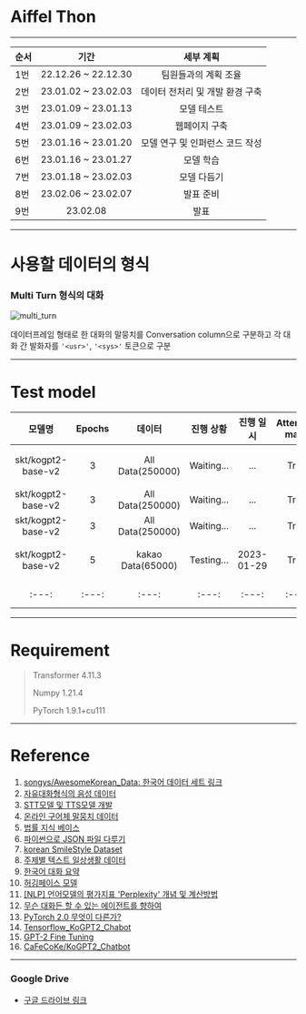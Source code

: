 # Aiffel Thon
---
 
|순서|기간|세부 계획|
|------|:---:|:---:|
|1번|22.12.26 ~ 22.12.30|팀원들과의 계획 조율|
|2번|23.01.02 ~ 23.02.03|데이터 전처리 및 개발 환경 구축|
|3번|23.01.09 ~ 23.01.13|모델 테스트|
|4번|23.01.09 ~ 23.02.03|웹페이지 구축|
|5번|23.01.16 ~ 23.01.20|모델 연구 및 인퍼런스 코드 작성|
|6번|23.01.16 ~ 23.01.27|모델 학습|
|7번|23.01.18 ~ 23.02.03|모델 다듬기|
|8번|23.02.06 ~ 23.02.07|발표 준비|
|9번|23.02.08|발표|
       
---
# 사용할 데이터의 형식

### Multi Turn 형식의 대화

![multi_turn](https://user-images.githubusercontent.com/112140981/212620678-4ca75466-6661-48b9-a9da-baf1574b623e.jpeg)

데이터프레임 형태로 한 대화의 말뭉치를 Conversation column으로 구분하고 각 대화 간 발화자를 `'<usr>'`, `'<sys>'` 토큰으로 구분

---
# Test model
|모델명|Epochs|데이터|진행 상황|진행 일시|Attention mask|라벨링|Loss|Val_Loss|Comment|성능|
|:---:|:---:|:---:|:---:|:---:|:---:|:---:|:---:|:---:|:---:|:---:|
|skt/kogpt2-base-v2|3|All Data(250000)|Waiting...|...|True|Input과 동일|...|...|...|[Link]()|
|skt/kogpt2-base-v2|3|All Data(250000)|Waiting...|...|True|Mask token|...|...|...|...|[Link]()|
|skt/kogpt2-base-v2|3|All Data(250000)|Waiting...|...|True|-100|...|...|...|...|[Link]()|
|skt/kogpt2-base-v2|5|kakao Data(65000)|Testing...|2023-01-29|True|Input과 동일|...|...|...|...|[Link]()|
|:---:|:---:|:---:|:---:|:---:|:---:|:---:|:---:|:---:|:---:|:---:|

---
# Requirement
> Transformer 4.11.3
>  
> Numpy 1.21.4
>  
> PyTorch 1.9.1+cu111
 
 

---
# Reference
1. [songys/AwesomeKorean_Data: 한국어 데이터 세트 링크](https://github.com/songys/AwesomeKorean_Data)
2. [자유대화형식의 음성 데이터](https://www.aihub.or.kr/aihubdata/data/view.do?currMenu=115&topMenu=100&dataSetSn=109)
3. [STT모델 및 TTS모델 개발](https://www.youtube.com/watch?v=WTul6LIjIBA)
4. [온라인 구어체 말뭉치 데이터](https://www.aihub.or.kr/aihubdata/data/view.do?currMenu=115&topMenu=100&aihubDataSe=realm&dataSetSn=625)
5. [법률 지식 베이스](https://www.aihub.or.kr/aihubdata/data/view.do?currMenu=115&topMenu=100&aihubDataSe=realm&dataSetSn=99)
6. [파이썬으로 JSON 파일 다루기](https://www.youtube.com/watch?v=s9D-JIuaFqY&t=433s)
7. [korean SmileStyle Dataset](https://www.google.com/url?q=https://github.com/smilegate-ai/korean_smile_style_dataset&sa=D&source=docs&ust=1672048006339662&usg=AOvVaw2KWZl71R1gdPiznFcT1tkG)
8. [주제별 텍스트 일상생활 데이터](https://www.aihub.or.kr/aihubdata/data/view.do?currMenu=115&topMenu=100&dataSetSn=543)
9. [한국어 대화 요약](https://www.aihub.or.kr/aihubdata/data/view.do?currMenu=115&topMenu=100&aihubDataSe=realm&dataSetSn=117)
10. [허깅페이스 모델](https://huggingface.co/lcw99/ko-dialoGPT-korean-chit-chat)
11. [[NLP] 언어모델의 평가지표 'Perplexity' 개념 및 계산방법](https://heytech.tistory.com/344)
12. [무슨 대화든 할 수 있는 에이전트를 향하여](https://brunch.co.kr/@synabreu/35)
13. [PyTorch 2.0 무엇이 다른가?](https://blog.naver.com/october-eight/222948663006)
14. [Tensorflow_KoGPT2_Chabot](https://github.com/ukairia777/tensorflow-kogpt2-chatbot/blob/main/KoGPT2_Chatbot.ipynb)
15. [GPT-2 Fine Tuning ](https://blog.naver.com/ds_penaut/222699897818)
16. [CaFeCoKe/KoGPT2_Chatbot](https://github.com/CaFeCoKe/KoGPT2_Chatbot)
---
### Google Drive
- [구글 드라이브 링크](https://drive.google.com/drive/folders/13xvDPcMMqEe8cVTOg3VBjc0IgSjOAX9E)
 
